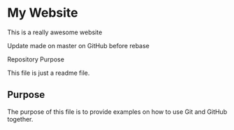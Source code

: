 # My Website

This is a really awesome website

Update made on master on GitHub before rebase

 Repository Purpose

This file is just a readme file.

## Purpose

The purpose of this file is to provide examples
on how to use Git and GitHub together.